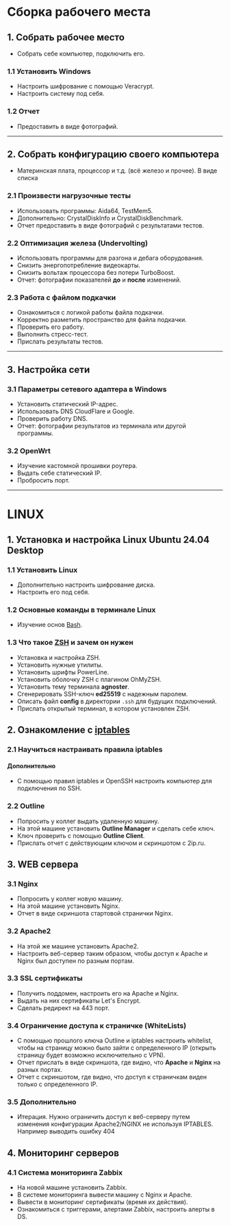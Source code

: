 # Сборка рабочего места

## 1. Собрать рабочее место
- Собрать себе компьютер, подключить его.

### 1.1 Установить Windows
- Настроить шифрование с помощью Veracrypt.
- Настроить систему под себя.

### 1.2 Отчет
- Предоставить в виде фотографий.

---

## 2. Собрать конфигурацию своего компьютера
- Материнская плата, процессор и т.д. (всё железо и прочее).
В виде списка

### 2.1 Произвести нагрузочные тесты
- Использовать программы: Aida64, TestMem5.
- Дополнительно: CrystalDiskInfo и CrystalDiskBenchmark.
- Отчет предоставить в виде фотографий с результатами тестов.

### 2.2 Оптимизация железа (Undervolting)
- Использовать программы для разгона и дебага оборудования.
- Снизить энергопотребление видеокарты.
- Снизить вольтаж процессора без потери TurboBoost.
- Отчет: фотографии показателей **до** и **после** изменений.

### 2.3 Работа с файлом подкачки
- Ознакомиться с логикой работы файла подкачки.
- Корректно разметить пространство для файла подкачки.
- Проверить его работу.
- Выполнить стресс-тест.
- Прислать результаты тестов.

---

## 3. Настройка сети

### 3.1 Параметры сетевого адаптера в Windows
- Установить статический IP-адрес.
- Использовать DNS CloudFlare и Google.
- Проверить работу DNS.
- Отчет: фотографии результатов из терминала или другой программы.

### 3.2 OpenWrt
- Изучение кастомной прошивки роутера.
- Выдать себе статический IP.
- Пробросить порт.

---

# LINUX

## 1. Установка и настройка Linux Ubuntu 24.04 Desktop

### 1.1 Установить Linux
- Дополнительно настроить шифрование диска.
- Настроить его под себя.

### 1.2 Основные команды в терминале Linux
- Изучение основ [Bash](Linux/bash.md).

### 1.3 Что такое [ZSH](Linux/ZSH.md) и зачем он нужен
- Установка и настройка ZSH.
- Установить нужные утилиты.
- Установить шрифты PowerLine.
- Установить оболочку ZSH с плагином OhMyZSH.
- Установить тему терминала **agnoster**.
- Сгенерировать SSH-ключ **ed25519** с надежным паролем.
- Описать файл **config** в директории `.ssh` для будущих подключений.
- Прислать открытый терминал, в котором установлен ZSH.

## 2. Ознакомление с [iptables](/Linux/iptables.md)

### 2.1 Научиться настраивать правила iptables
#### Дополнительно
- С помощью правил iptables и OpenSSH настроить компьютер для подключения по SSH.

### 2.2 Outline
- Попросить у коллег выдать удаленную машину.
- На этой машине установить **Outline Manager** и сделать себе ключ.
- Ключ проверить с помощью **Outline Client**.
- Прислать отчет с действующим ключом и скриншотом с 2ip.ru.

## 3. WEB сервера

### 3.1 Nginx
- Попросить у коллег новую машину.
- На этой машине установить Nginx.
- Отчет в виде скриншота стартовой странички Nginx.

### 3.2 Apache2
- На этой же машине установить Apache2.
- Настроить веб-сервер таким образом, чтобы доступ к Apache и Nginx был доступен по разным портам.

### 3.3 SSL сертификаты
- Получить поддомен, настроить его на Apache и Nginx.
- Выдать на них сертификаты Let's Encrypt.
- Сделать редирект на 443 порт.

### 3.4 Ограничение доступа к страничке (WhiteLists)
- С помощью прошлого ключа Outline и iptables настроить whitelist, чтобы на страницу можно было зайти с определенного IP (открыть страницу будет возможно исключительно с VPN).
- Отчет прислать в виде скриншота, где видно, что **Apache** и **Nginx** на разных портах.
- Отчет с скриншотом, где видно, что доступ к страничкам виден только с определенного IP.
### 3.5 Дополнительно 
- Итерация. Нужно ограничить доступ к веб-серверу путем изменения конфигурации Apache2/NGINX не используя IPTABLES. Например выводить ошибку 404

## 4. Мониторинг серверов

### 4.1 Система мониторинга Zabbix
- На новой машине установить Zabbix.
- В системе мониторинга вывести машину с Nginx и Apache.
- Вывести в мониторинг сертификаты (время их действия).
- Ознакомиться с триггерами, алертами Zabbix, настроить алерты в DS.
